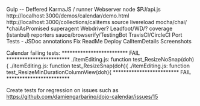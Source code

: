 Gulp -- Deffered
KarmaJS / runner
Webserver
    node $PJ/api.js
    http://localhost:3000/demos/calendar/demo.html
    http://localhost:3000/collections/calitems
source
livereload
mocha/chai/
    *chaiAsPromised
superagent
Webdriver? Leadfoot/WD/?
coverage (istanbul)
reporters
sauce/browserify/TestingBot
TravisCI/CircleCI
Port Tests - JSDoc annotations
Fix ReadMe
Deploy
CalItemDetails
Screenshots


Calendar failing tests:
************************* FAIL ************************
./itemEditing.js:          function test_ResizeNoSnap(doh){
./itemEditing.js:          function test_ResizeSnap(doh){
./itemEditing.js:          function test_ResizeMinDurationColumnView(doh){
************************* FAIL ************************

Create tests for regression on issues such as https://github.com/damiengarbarino/dojo-calendar/issues/15
